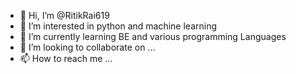- 👋 Hi, I’m @RitikRai619
- 👀 I’m interested in python and machine learning
- 🌱 I’m currently learning BE and various programming Languages
- 💞️ I’m looking to collaborate on ...
- 📫 How to reach me ...

<!---
RitikRai619/RitikRai619 is a ✨ special ✨ repository because its `README.md` (this file) appears on your GitHub profile.
You can click the Preview link to take a look at your changes.
--->
